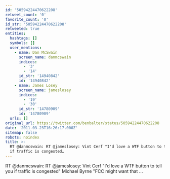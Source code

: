 ```yaml
---
id: '50594224470622208'
retweet_count: '0'
favorite_count: '0'
id_str: '50594224470622208'
retweeted: true
entities:
  hashtags: []
  symbols: []
  user_mentions:
    - name: Dan McSwain
      screen_name: danmcswain
      indices:
        - '3'
        - '14'
      id_str: '14940842'
      id: '14940842'
    - name: James Losey
      screen_name: jameslosey
      indices:
        - '19'
        - '30'
      id_str: '14780909'
      id: '14780909'
  urls: []
original_url: https://twitter.com/benbalter/status/50594224470622208
date: '2011-03-23T16:26:17.000Z'
sitemap: false
robots: noindex
title: >-
  RT @danmcswain: RT @jameslosey: Vint Cerf "I'd love a WTF button to tell you
  if traffic is congested…
---
```


RT @danmcswain: RT @jameslosey: Vint Cerf "I'd love a WTF button to tell you if traffic is congested" Michael Byrne "FCC might want that ...